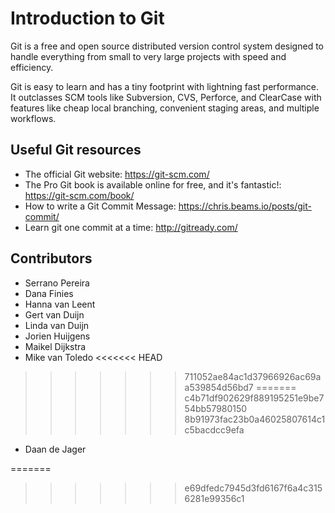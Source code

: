 # Introduction to Git

Git is a free and open source distributed version control system designed to
handle everything from small to very large projects with speed and efficiency.

Git is easy to learn and has a tiny footprint with lightning fast performance.
It outclasses SCM tools like Subversion, CVS, Perforce, and ClearCase with
features like cheap local branching, convenient staging areas, and multiple
workflows.


## Useful Git resources

* The official Git website: <https://git-scm.com/>
* The Pro Git book is available online for free, and it's fantastic!:
  <https://git-scm.com/book/>
* How to write a Git Commit Message: <https://chris.beams.io/posts/git-commit/>
* Learn git one commit at a time: <http://gitready.com/>

## Contributors

* Serrano Pereira
* Dana Finies
* Hanna van Leent
* Gert van Duijn
* Linda van Duijn
* Jorien Huijgens
* Maikel Dijkstra
* Mike van Toledo
<<<<<<< HEAD
>>>>>>> 711052ae84ac1d37966926ac69aa539854d56bd7
=======
>>>>>>> c4b71df902629f889195251e9be754bb57980150
>>>>>>> 8b91973fac23b0a46025807614c1c5bacdcc9efa
* Daan de Jager

=======
>>>>>>> e69dfedc7945d3fd6167f6a4c3156281e99356c1
